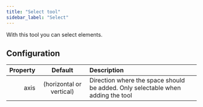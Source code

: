 ```yaml
---
title: "Select tool"
sidebar_label: "Select"
---
```



With this tool you can select elements.

## Configuration

|       Property | Default | Description                                                             |
|---------------:|:-------:|:------------------------------------------------------------------------|
|          axis | (horizontal or vertical) | Direction where the space should be added. Only selectable when adding the tool |
